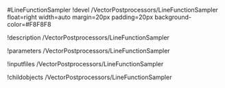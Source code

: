<!-- MOOSE Object Documentation Stub: Remove this when content is added. -->
#LineFunctionSampler
!devel /VectorPostprocessors/LineFunctionSampler float=right width=auto margin=20px padding=20px background-color=#F8F8F8

!description /VectorPostprocessors/LineFunctionSampler

!parameters /VectorPostprocessors/LineFunctionSampler

!inputfiles /VectorPostprocessors/LineFunctionSampler

!childobjects /VectorPostprocessors/LineFunctionSampler
